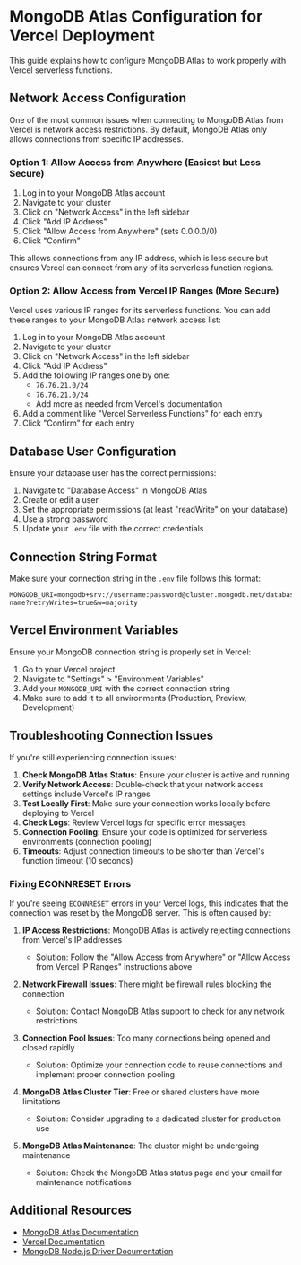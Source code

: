# MongoDB Atlas Configuration for Vercel Deployment

This guide explains how to configure MongoDB Atlas to work properly with Vercel serverless functions.

## Network Access Configuration

One of the most common issues when connecting to MongoDB Atlas from Vercel is network access restrictions. By default, MongoDB Atlas only allows connections from specific IP addresses.

### Option 1: Allow Access from Anywhere (Easiest but Less Secure)

1. Log in to your MongoDB Atlas account
2. Navigate to your cluster
3. Click on "Network Access" in the left sidebar
4. Click "Add IP Address"
5. Click "Allow Access from Anywhere" (sets 0.0.0.0/0)
6. Click "Confirm"

This allows connections from any IP address, which is less secure but ensures Vercel can connect from any of its serverless function regions.

### Option 2: Allow Access from Vercel IP Ranges (More Secure)

Vercel uses various IP ranges for its serverless functions. You can add these ranges to your MongoDB Atlas network access list:

1. Log in to your MongoDB Atlas account
2. Navigate to your cluster
3. Click on "Network Access" in the left sidebar
4. Click "Add IP Address"
5. Add the following IP ranges one by one:
   - `76.76.21.0/24`
   - `76.76.21.0/24`
   - Add more as needed from Vercel's documentation
6. Add a comment like "Vercel Serverless Functions" for each entry
7. Click "Confirm" for each entry

## Database User Configuration

Ensure your database user has the correct permissions:

1. Navigate to "Database Access" in MongoDB Atlas
2. Create or edit a user
3. Set the appropriate permissions (at least "readWrite" on your database)
4. Use a strong password
5. Update your `.env` file with the correct credentials

## Connection String Format

Make sure your connection string in the `.env` file follows this format:

```
MONGODB_URI=mongodb+srv://username:password@cluster.mongodb.net/database-name?retryWrites=true&w=majority
```

## Vercel Environment Variables

Ensure your MongoDB connection string is properly set in Vercel:

1. Go to your Vercel project
2. Navigate to "Settings" > "Environment Variables"
3. Add your `MONGODB_URI` with the correct connection string
4. Make sure to add it to all environments (Production, Preview, Development)

## Troubleshooting Connection Issues

If you're still experiencing connection issues:

1. **Check MongoDB Atlas Status**: Ensure your cluster is active and running
2. **Verify Network Access**: Double-check that your network access settings include Vercel's IP ranges
3. **Test Locally First**: Make sure your connection works locally before deploying to Vercel
4. **Check Logs**: Review Vercel logs for specific error messages
5. **Connection Pooling**: Ensure your code is optimized for serverless environments (connection pooling)
6. **Timeouts**: Adjust connection timeouts to be shorter than Vercel's function timeout (10 seconds)

### Fixing ECONNRESET Errors

If you're seeing `ECONNRESET` errors in your Vercel logs, this indicates that the connection was reset by the MongoDB server. This is often caused by:

1. **IP Access Restrictions**: MongoDB Atlas is actively rejecting connections from Vercel's IP addresses
   - Solution: Follow the "Allow Access from Anywhere" or "Allow Access from Vercel IP Ranges" instructions above

2. **Network Firewall Issues**: There might be firewall rules blocking the connection
   - Solution: Contact MongoDB Atlas support to check for any network restrictions

3. **Connection Pool Issues**: Too many connections being opened and closed rapidly
   - Solution: Optimize your connection code to reuse connections and implement proper connection pooling

4. **MongoDB Atlas Cluster Tier**: Free or shared clusters have more limitations
   - Solution: Consider upgrading to a dedicated cluster for production use

5. **MongoDB Atlas Maintenance**: The cluster might be undergoing maintenance
   - Solution: Check the MongoDB Atlas status page and your email for maintenance notifications

## Additional Resources

- [MongoDB Atlas Documentation](https://docs.atlas.mongodb.com/)
- [Vercel Documentation](https://vercel.com/docs)
- [MongoDB Node.js Driver Documentation](https://mongodb.github.io/node-mongodb-native/)
